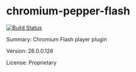 #           chromium-pepper-flash

[![Build Status](https://travis-ci.org/UnitedRPMs/chromium-pepper-flash.svg?branch=master)](https://travis-ci.org/UnitedRPMs/chromium-pepper-flash)
 
Summary:        Chromium Flash player plugin
 
Version:        26.0.0.126
 
License:        Proprietary
 

